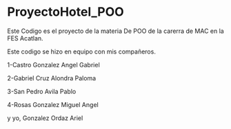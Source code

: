 # ProyectoHotel_POO
Este Codigo es el proyecto de la materia De POO de la carerra de MAC en la FES Acatlan.

Este codigo se hizo en equipo con mis compañeros.

1-Castro Gonzalez Angel Gabriel

2-Gabriel Cruz Alondra Paloma

3-San Pedro Avila Pablo

4-Rosas Gonzalez Miguel Angel

y yo, Gonzalez Ordaz Ariel
